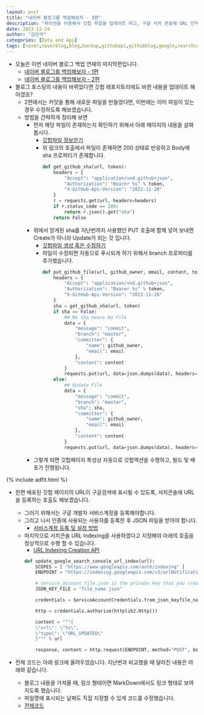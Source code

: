 ```yaml
---
layout: post
title: "네이버 블로그를 백업해보자 - 3편"
description: "파이썬을 이용해서 깃헙 파일을 업데이트 하고, 구글 서치 콘솔에 URL 인덱싱을 생성시켜 보겠습니다"
date: 2023-12-24
author: "김민석"
categories: [Data and Api]
tags: [naver,naverblog,blog,backup,githubapi,githubblog,google,searchconsole,urlindexing]
---
```

- 오늘은 이번 네이버 블로그 백업 연재의 마지막편입니다.
    - [네이버 블로그를 백업해보자 - 1편](https://reddol18.pe.kr/naver-blog-save)
    - [네이버 블로그를 백업해보자 - 2편](https://reddol18.pe.kr/naver-blog-save2)
- 블로그 포스팅의 내용이 바뀌었다면 깃헙 레포지토리에도 바뀐 내용을 업데이트 해야겠죠?
    - 2편에서는 커밋을 통해 새로운 파일을 만들었다면, 이번에는 이미 파일이 있는 경우 수정하도록 해보겠습니다.
    - 방법을 간략하게 정리해 보면
        - 먼저 해당 파일이 존재하는지 확인하기 위해서 아래 페이지의 내용을 살펴봅시다.
            - [깃헙파일 정보얻기](https://docs.github.com/ko/rest/repos/contents?apiVersion=2022-11-28#get-repository-content)
            - 위 링크의 호출에서 파일이 존재하면 200 상태로 반응하고 Body에 sha 프로퍼티가 존재합니다.
                ```python
                def get_github_sha(url, token):
                    headers = {
                        "Accept": "application/vnd.github+json",
                        "Authorization": "Bearer %s" % token,
                        "X-GitHub-Api-Version": "2022-11-28"
                    }
                    r = requests.get(url, headers=headers)
                    if r.status_code == 200:
                        return r.json().get("sha")
                    return False
                ```
        - 위에서 얻게된 sha를 지난번까지 사용했던 PUT 호출에 함께 넣어 보내면 Create가 아니라 Update가 되는 것 입니다.
            - [깃헙파일 생성 혹은 수정하기](https://docs.github.com/ko/rest/repos/contents?apiVersion=2022-11-28#create-or-update-file-contents)
            - 파일이 수정되면 자동으로 푸시되게 하기 위해서 branch 프로퍼티를 추가했습니다.            
                ```python
                def put_github_file(url, github_owner, email, content, token):
                    headers = {
                        "Accept": "application/vnd.github+json",
                        "Authorization": "Bearer %s" % token,
                        "X-GitHub-Api-Version": "2022-11-28"
                    }
                    sha = get_github_sha(url, token)
                    if sha == False:
                        ## No sha means No File
                        data = {
                            "message": "commit",
                            "branch": "master",
                            "committer": {
                                "name": github_owner,
                                "email": email
                            },
                            "content": content
                        }
                        requests.put(url, data=json.dumps(data), headers=headers)
                    else:
                        ## Update File
                        data = {
                            "message": "commit",
                            "branch": "master",
                            "sha": sha,
                            "committer": {
                                "name": github_owner,
                                "email": email
                            },
                            "content": content
                        }
                        requests.put(url, data=json.dumps(data), headers=headers)
                ```
        - 그렇게 되면 깃헙페이지 특성상 자동으로 깃헙액션을 수행하고, 빌드 및 배포가 진행됩니다.

{% include adfit.html %}

- 한편 배포된 깃헙 페이지의 URL이 구글검색에 표시될 수 있도록, 서치콘솔에 URL을 등록하는 호출도 해보겠습니다.
    - 그러기 위해서는 구글 개발자 서비스계정을 등록해야합니다.
    - 그리고 나서 인증에 사용되는 사용자를 등록한 후 JSON 파일을 받아야 합니다.
        - [서비스계정 등록 및 설정 방법](https://developers.google.com/search/apis/indexing-api/v3/prereqs?hl=ko)
    - 마지막으로 서치콘솔 URL Indexing을 사용하겠다고 지정해야 아래의 호출을 정상적으로 수행 할 수 있습니다.
        - [URL Indexing Creation API](https://developers.google.com/search/apis/indexing-api/v3/using-api?hl=ko)
        ```python
        def update_google_search_console_url_index(url):
            SCOPES = [ "https://www.googleapis.com/auth/indexing" ]
            ENDPOINT = "https://indexing.googleapis.com/v3/urlNotifications:publish"

            # service_account_file.json is the private key that you created for your service account.
            JSON_KEY_FILE = "file_name.json"

            credentials = ServiceAccountCredentials.from_json_keyfile_name(JSON_KEY_FILE, scopes=SCOPES)

            http = credentials.authorize(httplib2.Http())

            content = """{
            \"url\": \"%s\",
            \"type\": \"URL_UPDATED\"
            }""" % url

            response, content = http.request(ENDPOINT, method="POST", body=content)
        ```

- 전체 코드는 아래 링크에 올려두었습니다. 지난번과 비교했을 때 달라진 내용은 아래와 같습니다.
    - 블로그 내용을 가져올 때, 링크 형태이면 MarkDown에서도 링크 형태로 보여지도록 했습니다.
    - 파일명에 표시되는 날짜도 직접 지정할 수 있게 코드를 수정했습니다.
    - [전체코드](https://reddol18.github.io/dev5min/snippets/naver2github.py)
